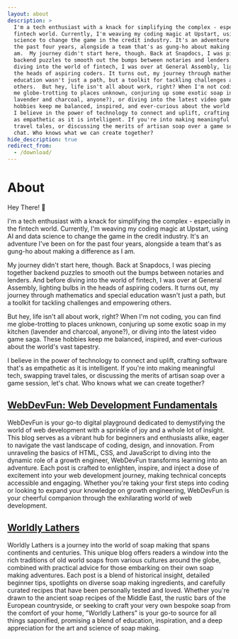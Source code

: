 ```yaml
---
layout: about
description: >
  I'm a tech enthusiast with a knack for simplifying the complex - especially in the
  fintech world. Currently, I'm weaving my coding magic at Upstart, using AI and data
  science to change the game in the credit industry. It's an adventure I've been on for
  the past four years, alongside a team that's as gung-ho about making a difference as I
  am.  My journey didn't start here, though. Back at Snapdocs, I was piecing together
  backend puzzles to smooth out the bumps between notaries and lenders. And before
  diving into the world of fintech, I was over at General Assembly, lighting bulbs in
  the heads of aspiring coders. It turns out, my journey through mathematics and special
  education wasn't just a path, but a toolkit for tackling challenges and empowering
  others.  But hey, life isn't all about work, right? When I'm not coding, you can find
  me globe-trotting to places unknown, conjuring up some exotic soap in my kitchen (
  lavender and charcoal, anyone?), or diving into the latest video game saga. These
  hobbies keep me balanced, inspired, and ever-curious about the world's vast tapestry.
  I believe in the power of technology to connect and uplift, crafting software that's
  as empathetic as it is intelligent. If you're into making meaningful tech, swapping
  travel tales, or discussing the merits of artisan soap over a game session, let's
  chat. Who knows what we can create together?
hide_description: true
redirect_from:
  - /download/
---
```


# About

<!-- author -->

Hey There! 👋

I'm a tech enthusiast with a knack for simplifying the complex - especially in the
fintech world. Currently, I'm weaving my coding magic at Upstart, using AI and data
science to change the game in the credit industry. It's an adventure I've been on for
the past four years, alongside a team that's as gung-ho about making a difference as I
am.


My journey didn't start here, though. Back at Snapdocs, I was piecing together backend
puzzles to smooth out the bumps between notaries and lenders. And before diving into the
world of fintech, I was over at General Assembly, lighting bulbs in the heads of
aspiring coders. It turns out, my journey through mathematics and special education
wasn't just a path, but a toolkit for tackling challenges and empowering others.

But hey, life isn't all about work, right? When I'm not coding, you can find me
globe-trotting to places unknown, conjuring up some exotic soap in my kitchen (lavender
and charcoal, anyone?), or diving into the latest video game saga. These hobbies keep me
balanced, inspired, and ever-curious about the world's vast tapestry.

I believe in the power of technology to connect and uplift, crafting software that's as
empathetic as it is intelligent. If you're into making meaningful tech, swapping travel
tales, or discussing the merits of artisan soap over a game session, let's chat. Who
knows what we can create together?

<!--posts-->

## [WebDevFun: Web Development Fundamentals](/webdevfun)

WebDevFun is your go-to digital playground dedicated to demystifying the
world of web development with a sprinkle of joy and a whole lot of
insight. This blog serves as a vibrant hub for beginners and enthusiasts
alike, eager to navigate the vast landscape of coding, design, and
innovation. From unraveling the basics of HTML, CSS, and JavaScript to
diving into the dynamic role of a growth engineer, WebDevFun transforms
learning into an adventure. Each post is crafted to enlighten, inspire,
and inject a dose of excitement into your web development journey, making
technical concepts accessible and engaging. Whether you're taking your
first steps into coding or looking to expand your knowledge on growth
engineering, WebDevFun is your cheerful companion through the exhilarating
world of web development.

## [Worldly Lathers](/worldly-lathers)

Worldly Lathers is a journey into the world of soap making that spans
continents and centuries. This unique blog offers readers a window into the rich
traditions of old world soaps from various cultures around the globe, combined with
practical advice for those embarking on their own soap making adventures. Each post
is a blend of historical insight, detailed beginner tips, spotlights on diverse soap
making ingredients, and carefully curated recipes that have been personally tested
and loved. Whether you're drawn to the ancient soap recipes of the Middle East, the
rustic bars of the European countryside, or seeking to craft your very own bespoke
soap from the comfort of your home, "Worldly Lathers" is your go-to source for all
things saponified, promising a blend of education, inspiration, and a deep appreciation
for the art and science of soap making.